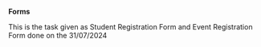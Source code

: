 **Forms**

This is the task given as Student Registration Form and Event Registration Form done on the 31/07/2024
